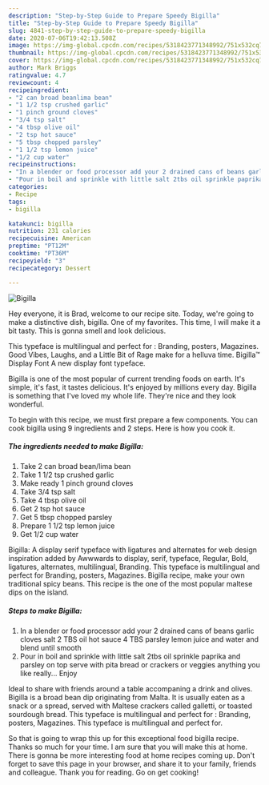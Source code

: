 ```yaml
---
description: "Step-by-Step Guide to Prepare Speedy Bigilla"
title: "Step-by-Step Guide to Prepare Speedy Bigilla"
slug: 4841-step-by-step-guide-to-prepare-speedy-bigilla
date: 2020-07-06T19:42:13.508Z
image: https://img-global.cpcdn.com/recipes/5318423771348992/751x532cq70/bigilla-recipe-main-photo.jpg
thumbnail: https://img-global.cpcdn.com/recipes/5318423771348992/751x532cq70/bigilla-recipe-main-photo.jpg
cover: https://img-global.cpcdn.com/recipes/5318423771348992/751x532cq70/bigilla-recipe-main-photo.jpg
author: Mark Briggs
ratingvalue: 4.7
reviewcount: 4
recipeingredient:
- "2 can broad beanlima bean"
- "1 1/2 tsp crushed garlic"
- "1 pinch ground cloves"
- "3/4 tsp salt"
- "4 tbsp olive oil"
- "2 tsp hot sauce"
- "5 tbsp chopped parsley"
- "1 1/2 tsp lemon juice"
- "1/2 cup water"
recipeinstructions:
- "In a blender or food processor add your 2 drained cans of beans garlic cloves salt 2 TBS oil hot sauce 4 TBS parsley lemon juice and water and blend until smooth"
- "Pour in boil and sprinkle with little salt 2tbs oil sprinkle paprika and parsley on top serve with pita bread or crackers or veggies anything you like really... Enjoy"
categories:
- Recipe
tags:
- bigilla

katakunci: bigilla 
nutrition: 231 calories
recipecuisine: American
preptime: "PT12M"
cooktime: "PT36M"
recipeyield: "3"
recipecategory: Dessert

---
```



![Bigilla](https://img-global.cpcdn.com/recipes/5318423771348992/751x532cq70/bigilla-recipe-main-photo.jpg)

Hey everyone, it is Brad, welcome to our recipe site. Today, we're going to make a distinctive dish, bigilla. One of my favorites. This time, I will make it a bit tasty. This is gonna smell and look delicious.

This typeface is multilingual and perfect for : Branding, posters, Magazines. Good Vibes, Laughs, and a Little Bit of Rage make for a helluva time. Bigilla™ Display Font A new display font typeface.

Bigilla is one of the most popular of current trending foods on earth. It's simple, it's fast, it tastes delicious. It's enjoyed by millions every day. Bigilla is something that I've loved my whole life. They're nice and they look wonderful.


To begin with this recipe, we must first prepare a few components. You can cook bigilla using 9 ingredients and 2 steps. Here is how you cook it.

<!--inarticleads1-->

##### The ingredients needed to make Bigilla:

1. Take 2 can broad bean/lima bean
1. Take 1 1/2 tsp crushed garlic
1. Make ready 1 pinch ground cloves
1. Take 3/4 tsp salt
1. Take 4 tbsp olive oil
1. Get 2 tsp hot sauce
1. Get 5 tbsp chopped parsley
1. Prepare 1 1/2 tsp lemon juice
1. Get 1/2 cup water


Bigilla: A display serif typeface with ligatures and alternates for web design inspiration added by Awwwards to display, serif, typeface, Regular, Bold, ligatures, alternates, multilingual, Branding. This typeface is multilingual and perfect for Branding, posters, Magazines. Bigilla recipe, make your own traditional spicy beans. This recipe is the one of the most popular maltese dips on the island. 

<!--inarticleads2-->

##### Steps to make Bigilla:

1. In a blender or food processor add your 2 drained cans of beans garlic cloves salt 2 TBS oil hot sauce 4 TBS parsley lemon juice and water and blend until smooth
1. Pour in boil and sprinkle with little salt 2tbs oil sprinkle paprika and parsley on top serve with pita bread or crackers or veggies anything you like really... Enjoy


Ideal to share with friends around a table accompaning a drink and olives. Bigilla is a broad bean dip originating from Malta. It is usually eaten as a snack or a spread, served with Maltese crackers called galletti, or toasted sourdough bread. This typeface is multilingual and perfect for : Branding, posters, Magazines. This typeface is multilingual and perfect for. 

So that is going to wrap this up for this exceptional food bigilla recipe. Thanks so much for your time. I am sure that you will make this at home. There is gonna be more interesting food at home recipes coming up. Don't forget to save this page in your browser, and share it to your family, friends and colleague. Thank you for reading. Go on get cooking!
